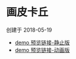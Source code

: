 # 画皮卡丘

创建于 2018-05-19

- [demo 预览链接-静止版](https://hehe1111.github.io/js_demo/draw-a-pikachu/static.html)
- [demo 预览链接-动画版](https://hehe1111.github.io/js_demo/draw-a-pikachu/index.html)